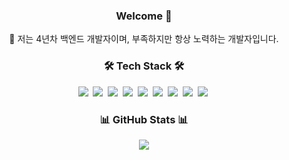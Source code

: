 <h3 align="center"> Welcome 👋 </h3>

<!--
**nan-yb/nan-yb** is a ✨ _special_ ✨ repository because its `README.md` (this file) appears on your GitHub profile.

Here are some ideas to get you started:

- 🔭 I’m currently working on ...
- 🌱 I’m currently learning ...
- 👯 I’m looking to collaborate on ...
- 🤔 I’m looking for help with ...
- 💬 Ask me about ...
- 📫 How to reach me: ...
- 😄 Pronouns: ...
- ⚡ Fun fact: ...
-->

<p align="center">
🚀 저는 4년차 백엔드 개발자이며, 부족하지만 항상 노력하는 개발자입니다.
</p>

<!-- https://shields.io/ -->
<h3 align="center">🛠 Tech Stack 🛠</h3>
<p align="center">
  <img src="https://img.shields.io/badge/Java-276DC3?style=flat-square&logo=java&logoColor=white"/></a>&nbsp
  <img src="https://img.shields.io/badge/Spring-6DB33F?style=flat-square&logo=Spring&logoColor=white"/></a>&nbsp
  <img src="https://img.shields.io/badge/ORACLE-F80000?style=flat-square&logo=oracle&logoColor=white"/></a>&nbsp
  <img src="https://img.shields.io/badge/JavaScript-F7DF1E?style=flat-square&logo=javascript&logoColor=black"/></a>&nbsp
  <img src="https://img.shields.io/badge/Typescript-3178C6?style=flat-square&logo=Typescript&logoColor=white"/></a>&nbsp
  <img src="https://img.shields.io/badge/jQuery-0769AD?style=flat-square&logo=jQuery&logoColor=white"/></a>&nbsp
  <img src="https://img.shields.io/badge/Linux-FCC624?style=flat-square&logo=linux&logoColor=black"/></a>&nbsp
  <img src="https://img.shields.io/badge/Git-F05032?style=flat-square&logo=git&logoColor=white"/></a>&nbsp
  <img src="https://img.shields.io/badge/Docker-2496ED?style=flat-square&logo=Docker&logoColor=white"/></a>&nbsp
</p>

<!--
<h3 align="center">✒ Blog ✒</h3>
<p align="center">
	
</p>
-->

<h3 align="center">📊 GitHub Stats 📊 </h3>
<p align="center"> 
	<img src="https://github-readme-stats.vercel.app/api?username=nan-yb&theme=vue&show_icons=true"/></a>
</p>

<!--
<h3 align="center">⚡ baekjoon ⚡ </h3>
<div align=center>
  <img src="http://mazassumnida.wtf/api/generate_badge?boj=abso8787"/></a>
</div>
-->

